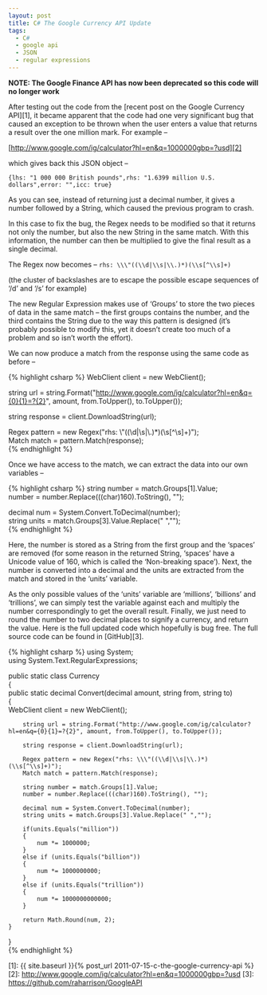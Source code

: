 ```yaml
---
layout: post
title: C# The Google Currency API Update
tags:
  - C#
  - google api
  - JSON
  - regular expressions
---
```

**NOTE: The Google Finance API has now been deprecated so this code will no longer work**

After testing out the code from the [recent post on the Google Currency API][1], it became apparent that the code had one very significant bug that caused an exception to be thrown when the user enters a value that returns a result over the one million mark. For example &#8211; 

[http://www.google.com/ig/calculator?hl=en&q=1000000gbp=?usd][2]

which gives back this JSON object &#8211; 

`{lhs: "1 000 000 British pounds",rhs: "1.6399 million U.S. dollars",error: "",icc: true}`

As you can see, instead of returning just a decimal number, it gives a number followed by a String, which caused the previous program to crash.

In this case to fix the bug, the Regex needs to be modified so that it returns not only the number, but also the new String in the same match. With this information, the number can then be multiplied to give the final result as a single decimal.

The Regex now becomes &#8211;
`rhs: \\\"((\\d|\\s|\\.)*)(\\s[^\\s]+)`

(the cluster of backslashes are to escape the possible escape sequences of &#8216;/d&#8217; and &#8216;/s&#8217; for example)

The new Regular Expression makes use of &#8216;Groups&#8217; to store the two pieces of data in the same match &#8211; the first groups contains the number, and the third contains the String due to the way this pattern is designed (it&#8217;s probably possible to modify this, yet it doesn&#8217;t create too much of a problem and so isn&#8217;t worth the effort).

We can now produce a match from the response using the same code as before &#8211; 

{% highlight csharp %}
WebClient client = new WebClient();

string url = string.Format("http://www.google.com/ig/calculator?hl=en&q={0}{1}=?{2}", amount, from.ToUpper(), to.ToUpper());

string response = client.DownloadString(url);

Regex pattern = new Regex("rhs: \\\"((\\d|\\s|\\.)*)(\\s[^\\s]+)");  
Match match = pattern.Match(response);  
{% endhighlight %}

Once we have access to the match, we can extract the data into our own variables &#8211; 

{% highlight csharp %}
string number = match.Groups[1].Value;  
number = number.Replace(((char)160).ToString(), "");

decimal num = System.Convert.ToDecimal(number);  
string units = match.Groups[3].Value.Replace(" ","");  
{% endhighlight %}

Here, the number is stored as a String from the first group and the &#8216;spaces&#8217; are removed (for some reason in the returned String, &#8216;spaces&#8217; have a Unicode value of 160, which is called the &#8216;Non-breaking space&#8217;). Next, the number is converted into a decimal and the units are extracted from the match and stored in the &#8216;units&#8217; variable.

As the only possible values of the &#8216;units&#8217; variable are &#8216;millions&#8217;, &#8216;billions&#8217; and &#8216;trillions&#8217;, we can simply test the variable against each and multiply the number correspondingly to get the overall result. Finally, we just need to round the number to two decimal places to signify a currency, and return the value. Here is the full updated code which hopefully is bug free. The full source code can be found in [GitHub][3].

{% highlight csharp %}
using System;  
using System.Text.RegularExpressions;

public static class Currency  
{  
	public static decimal Convert(decimal amount, string from, string to)  
	{  
		WebClient client = new WebClient();

		string url = string.Format("http://www.google.com/ig/calculator?hl=en&q={0}{1}=?{2}", amount, from.ToUpper(), to.ToUpper());

		string response = client.DownloadString(url);

		Regex pattern = new Regex("rhs: \\\"((\\d|\\s|\\.)*)(\\s[^\\s]+)");  
		Match match = pattern.Match(response);

		string number = match.Groups[1].Value;  
		number = number.Replace(((char)160).ToString(), "");

		decimal num = System.Convert.ToDecimal(number);  
		string units = match.Groups[3].Value.Replace(" ","");

		if(units.Equals("million"))  
		{  
			num *= 1000000;  
		}  
		else if (units.Equals("billion"))  
		{  
			num *= 1000000000;  
		}  
		else if (units.Equals("trillion"))  
		{  
			num *= 1000000000000;  
		}

		return Math.Round(num, 2);  
	}  
}  
{% endhighlight %}

 [1]: {{ site.baseurl }}{% post_url 2011-07-15-c-the-google-currency-api %}
 [2]: http://www.google.com/ig/calculator?hl=en&q=1000000gbp=?usd
 [3]: https://github.com/raharrison/GoogleAPI